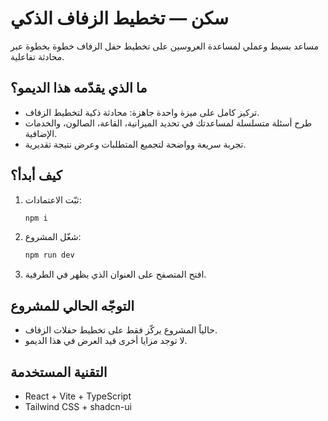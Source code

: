 # سكن — تخطيط الزفاف الذكي

مساعد بسيط وعملي لمساعدة العروسين على تخطيط حفل الزفاف خطوة بخطوة عبر محادثة تفاعلية.

## ما الذي يقدّمه هذا الديمو؟
- تركيز كامل على ميزة واحدة جاهزة: محادثة ذكية لتخطيط الزفاف.
- طرح أسئلة متسلسلة لمساعدتك في تحديد الميزانية، القاعة، الصالون، والخدمات الإضافية.
- تجربة سريعة وواضحة لتجميع المتطلبات وعرض نتيجة تقديرية.

## كيف أبدأ؟
1. ثبّت الاعتمادات:
   ```sh
   npm i
   ```
2. شغّل المشروع:
   ```sh
   npm run dev
   ```
3. افتح المتصفح على العنوان الذي يظهر في الطرفية.

## التوجّه الحالي للمشروع
- حالياً المشروع يركّز فقط على تخطيط حفلات الزفاف.
- لا توجد مزايا أخرى قيد العرض في هذا الديمو.

## التقنية المستخدمة
- React + Vite + TypeScript
- Tailwind CSS + shadcn-ui
